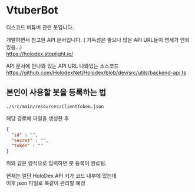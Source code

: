 # VtuberBot
디스코드 버튜버 관련 봇입니다.


개발하면서 참고한 API 문서입니다. ( 가독성은 좋으나 많은 API URL들이 명세가 안되있음...)    
https://holodex.stoplight.io/

API 문서에 안나와 있는 API URL 나와있는 소스코드    
https://github.com/HolodexNet/Holodex/blob/dev/src/utils/backend-api.ts


## 본인이 사용할 봇을 등록하는 법
```
./src/main/resources/ClientToken.json
```
해당 경로에 파일을 생성한 후 
```Json
{
  "id" : "",
  "secret" : "",
  "token" : ""
}
```
위와 같은 양식으로 입력하면 봇 등록이 완료됨.

  
  
현재는 일단 HoloDex API 키가 코드 내부에 있는데  
이후 json 파일로 똑같이 관리할 예정  
